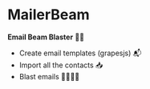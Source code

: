 # MailerBeam
**Email Beam Blaster** :satellite::boom:

- Create email templates (grapesjs) :mailbox_with_mail:
- Import all the contacts :inbox_tray:
- Blast emails :rainbow::incoming_envelope::incoming_envelope::incoming_envelope:
